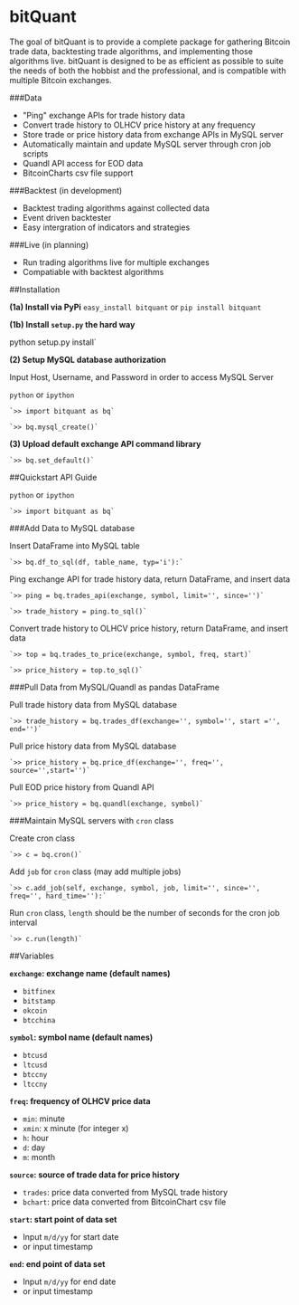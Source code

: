 # bitQuant

The goal of bitQuant is to provide a complete package for gathering Bitcoin trade data, backtesting trade algorithms, and implementing those algorithms live. bitQuant is designed to be as efficient as possible to suite the needs of both the hobbist and the professional, and is compatible with multiple Bitcoin exchanges.

###Data
- "Ping" exchange APIs for trade history data
- Convert trade history to OLHCV price history at any frequency
- Store trade or price history data from exchange APIs in MySQL server
- Automatically maintain and update MySQL server through cron job scripts
- Quandl API access for EOD data
- BitcoinCharts csv file support

###Backtest (in development)
- Backtest trading algorithms against collected data
- Event driven backtester
- Easy intergration of indicators and strategies

###Live (in planning)
- Run trading algorithms live for multiple exchanges
- Compatiable with backtest algorithms

##Installation

**(1a) Install via PyPi**
  `easy_install bitquant` or `pip install bitquant`

**(1b) Install `setup.py` the hard way**

  python setup.py install`

**(2) Setup MySQL database authorization**

  Input Host, Username, and Password in order to access MySQL Server

  `python` or `ipython`

    `>> import bitquant as bq`

    `>> bq.mysql_create()`

**(3) Upload default exchange API command library**

    `>> bq.set_default()`

##Quickstart API Guide

`python` or `ipython`

    `>> import bitquant as bq`

###Add Data to MySQL database

Insert DataFrame into MySQL table

    `>> bq.df_to_sql(df, table_name, typ='i'):`

Ping exchange API for trade history data, return DataFrame, and insert data

    `>> ping = bq.trades_api(exchange, symbol, limit='', since='')`

    `>> trade_history = ping.to_sql()`

Convert trade history to OLHCV price history, return DataFrame, and insert data

    `>> top = bq.trades_to_price(exchange, symbol, freq, start)`

    `>> price_history = top.to_sql()`

###Pull Data from MySQL/Quandl as pandas DataFrame

Pull trade history data from MySQL database

    `>> trade_history = bq.trades_df(exchange='', symbol='', start ='', end='')`

Pull price history data from MySQL database

    `>> price_history = bq.price_df(exchange='', freq='', source='',start='')`

Pull EOD price history from Quandl API

    `>> price_history = bq.quandl(exchange, symbol)`

###Maintain MySQL servers with `cron` class

Create cron class

    `>> c = bq.cron()`

Add `job` for `cron` class (may add multiple jobs)

    `>> c.add_job(self, exchange, symbol, job, limit='', since='', freq='', hard_time=''):`

Run `cron` class, `length` should be the number of seconds for the cron job interval

    `>> c.run(length)`

##Variables

**`exchange`: exchange name (default names)**
- `bitfinex`
- `bitstamp`
- `okcoin`
- `btcchina`

**`symbol`: symbol name (default names)**
- `btcusd`
- `ltcusd`
- `btccny`
- `ltccny`

**`freq`: frequency of OLHCV price data**
- `min`: minute
- `xmin`: x minute (for integer x)
- `h`: hour
- `d`: day
- `m`: month

**`source`: source of trade data for price history**
- `trades`: price data converted from MySQL trade history
- `bchart`: price data converted from BitcoinChart csv file

**`start`: start point of data set**
- Input `m/d/yy` for start date
- or input timestamp

**`end`: end point of data set**
- Input `m/d/yy` for end date
- or input timestamp



